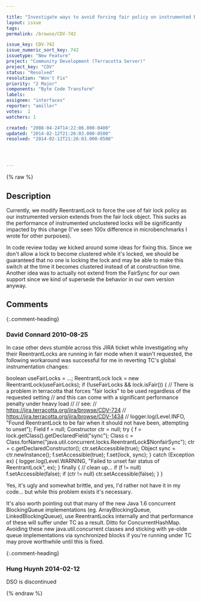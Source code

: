 ```yaml
---

title: "Investigate ways to avoid forcing fair policy on instrumented ReentrantLocks"
layout: issue
tags: 
permalink: /browse/CDV-742

issue_key: CDV-742
issue_numeric_sort_key: 742
issuetype: "New Feature"
project: "Community Development (Terracotta Server)"
project_key: "CDV"
status: "Resolved"
resolution: "Won't Fix"
priority: "2 Major"
components: "Byte Code Transform"
labels: 
assignee: "interfaces"
reporter: "amiller"
votes:  1
watchers: 1

created: "2008-04-24T14:22:06.000-0400"
updated: "2014-02-12T21:26:03.000-0500"
resolved: "2014-02-12T21:26:03.000-0500"




---
```


{% raw %}

## Description

<div markdown="1" class="description">

Currently, we modify ReentrantLock to force the use of fair lock policy as our instrumented version extends from the fair lock object.  This sucks as the performance of instrumented unclustered locks will be significantly impacted by this change (I've seen 100x difference in microbenchmarks I wrote for other purposes).  

In code review today we kicked around some ideas for fixing this.  Since we don't allow a lock to become clustered while it's locked, we should be guaranteed that no one is locking  the lock and may be able to make this switch at the time it becomes clustered instead of at construction time.  Another idea was to actually not extend from the FairSync for our own support since we kind of supersede the behavior in our own version anyway.



</div>

## Comments


{:.comment-heading}
### **David Connard** <span class="date">2010-08-25</span>

<div markdown="1" class="comment">

In case other devs stumble across this JIRA ticket while investigating why their ReentrantLocks are running in fair mode when it wasn't requested, the following workaround was successful for me in reverting TC's global instrumentation changes:

boolean useFairLocks = ...;
ReentrantLock lock = new ReentrantLock(useFairLocks);
if (!useFairLocks && lock.isFair())
\{
	// There is a problem in terracotta that forces "fair locks" to be used regardless of the requested setting
	// and this can come with a significant performance penalty under heavy load
	// 
	// see:
	//   https://jira.terracotta.org/jira/browse/CDV-724
	//   https://jira.terracotta.org/jira/browse/CDV-1434
	// 
	logger.log(Level.INFO, "Found ReentrantLock to be fair when it should not have been, attempting to unset");
	Field f = null;
	Constructor ctr = null;
	try
	\{
		f = lock.getClass().getDeclaredField("sync");
		Class c = Class.forName("java.util.concurrent.locks.ReentrantLock$NonfairSync");
		ctr = c.getDeclaredConstructor();
		ctr.setAccessible(true);
		Object sync = ctr.newInstance();
		f.setAccessible(true);
		f.set(lock, sync);
	\}
	catch (Exception ex)
	\{
		logger.log(Level.WARNING, "Failed to unset fair status of ReentrantLock", ex);
	\}
	finally
	\{
		// clean up...
		if (f != null)
			f.setAccessible(false);
		if (ctr != null)
			ctr.setAccessible(false);
	\}
\}

Yes, it's ugly and somewhat brittle, and yes, I'd rather not have it in my code... but while this problem exists it's necessary.

It's also worth pointing out that many of the new Java 1.6 concurrent BlockingQueue implementations (eg. ArrayBlockingQueue, LinkedBlockingQueue), use ReentrantLocks internally and that performance of these will suffer under TC as a result.  Ditto for ConcurrentHashMap.  Avoiding these new java.util.concurrent classes and sticking with ye-olde queue implementations via synchronized blocks if you're running under TC may prove worthwhile until this is fixed.

</div>


{:.comment-heading}
### **Hung Huynh** <span class="date">2014-02-12</span>

<div markdown="1" class="comment">

DSO is discontinued

</div>



{% endraw %}
